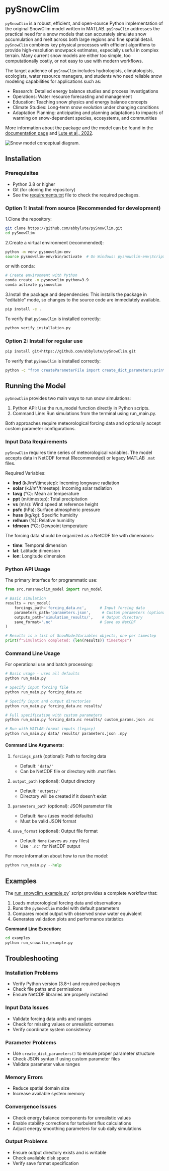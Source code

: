# pySnowClim

`pySnowClim`  is a robust, efficient, and open-source Python implementation of
the original SnowClim model written in MATLAB.
`pySnowClim` addresses the practical need for a snow models that can accurately
simulate snow accumulation and melt across both large regions and fine spatial detail.
`pySnowClim` combines key physical processes with efficient algorithms to
provide high-resolution snowpack estimates, especially useful in complex terrain.
Many current snow models are either too simple, too computationally costly,
or not easy to use with modern workflows.

The target audience of `pySnowClim` includes hydrologists, climatologists,
ecologists, water resource managers,
and students who need reliable snow modeling capabilities for applications such as:

- Research: Detailed energy balance studies and process investigations
- Operations: Water resource forecasting and management
- Education: Teaching snow physics and energy balance concepts
- Climate Studies: Long-term snow evolution under changing conditions
- Adaptation Planning: anticipating and planning adaptations to impacts of warming on snow-dependent species, ecosystems, and communities

More information about the package and the model can be found in the [documentation page](https://abbylute.github.io/pySnowClim/index.html) and [Lute et al., 2022](https://doi.org/10.5194/gmd-15-5045-2022).

![Snow model conceptual diagram.](docs/snowclim.png)

## Installation

### Prerequisites
- Python 3.8 or higher
- Git (for cloning the repository)
- See the [requirements.txt](requirements.txt) file to check the required packages.

### Option 1: Install from source (Recommended for development)

1.Clone the repository:
```bash
git clone https://github.com/abbylute/pySnowClim.git
cd pySnowClim
```

2.Create a virtual environment (recommended):
```bash
python -m venv pysnowclim-env
source pysnowclim-env/bin/activate  # On Windows: pysnowclim-env\Scripts\activate
```
or with conda:
```bash
# Create environment with Python
conda create -n pysnowclim python=3.9
conda activate pysnowclim
```

3.Install the package and dependencies:
This installs the package in "editable" mode, so changes to the source code are immediately available.
```bash
pip install -e .
```
To verify that `pySnowClim` is installed correctly:
```bash
python verify_installation.py
```

### Option 2: Install for regular use
```bash
pip install git+https://github.com/abbylute/pySnowClim.git
```
To verify that `pySnowClim` is installed correctly:
```bash
python -c "from createParameterFile import create_dict_parameters;print(create_dict_parameters())"
```

## Running the Model

`pySnowClim` provides two main ways to run snow simulations:

1. Python API: Use the run_model function directly in Python scripts.
2. Command Line: Run simulations from the terminal using run_main.py.

Both approaches require meteorological forcing data and optionally accept custom parameter configurations.

### Input Data Requirements
`pySnowClim` requires time series of meteorological variables. The model accepts data in NetCDF format (Recommended) or legacy MATLAB `.mat` files.

Required Variables:
- **lrad** (kJ/m²/timestep):	Incoming longwave radiation
- **solar** (kJ/m²/timestep):	Incoming solar radiation
- **tavg** (°C):	Mean air temperature
- **ppt** (m/timestep):	Total precipitation
- **vs** (m/s):	Wind speed at reference height
- **psfc** (hPa):	Surface atmospheric pressure
- **huss** (kg/kg):	Specific humidity
- **relhum** (%):	Relative humidity
- **tdmean** (°C):	Dewpoint temperature

The forcing data should be organized as a NetCDF file with dimensions:
- **time**: Temporal dimension
- **lat**: Latitude dimension
- **lon**: Longitude dimension


### Python API Usage

The primary interface for programmatic use:

```python
from src.runsnowclim_model import run_model

# Basic simulation
results = run_model(
    forcings_path='forcing_data.nc',      # Input forcing data
    parameters_path='parameters.json',     # Custom parameters (optional)
    outputs_path='simulation_results/',    # Output directory
    save_format='.nc'                     # Save as NetCDF
)

# Results is a list of SnowModelVariables objects, one per timestep
print(f"Simulation completed: {len(results)} timesteps")
```

### Command Line Usage

For operational use and batch processing:

```bash
# Basic usage - uses all defaults
python run_main.py

# Specify input forcing file
python run_main.py forcing_data.nc

# Specify input and output directories
python run_main.py forcing_data.nc results/

# Full specification with custom parameters
python run_main.py forcing_data.nc results/ custom_params.json .nc

# Run with MATLAB-format inputs (legacy)
python run_main.py data/ results/ parameters.json .npy
```

#### Command Line Arguments:

1. ``forcings_path`` (optional): Path to forcing data

   - Default: ``'data/'``
   - Can be NetCDF file or directory with .mat files

2. ``output_path`` (optional): Output directory

   - Default: ``'outputs/'``
   - Directory will be created if it doesn't exist

3. ``parameters_path`` (optional): JSON parameter file

   - Default: ``None`` (uses model defaults)
   - Must be valid JSON format

4. ``save_format`` (optional): Output file format

   - Default: ``None`` (saves as .npy files)
   - Use ``'.nc'`` for NetCDF output

For more information about how to run the model:
```python
python run_main.py --help
```

## Examples

The [run_snowclim_example.py](examples/run_snowclim_example.py)` script provides a complete workflow that:

1. Loads meteorological forcing data and observations
2. Runs the `pySnowClim` model with default parameters
3. Compares model output with observed snow water equivalent
4. Generates validation plots and performance statistics

**Command Line Execution:**
```bash
cd examples
python run_snowclim_example.py
```
## Troubleshooting
### Installation Problems

- Verify Python version (3.8+) and required packages
- Check file paths and permissions
- Ensure NetCDF libraries are properly installed

### Input Data Issues

- Validate forcing data units and ranges
- Check for missing values or unrealistic extremes
- Verify coordinate system consistency

### Parameter Problems

- Use ``create_dict_parameters()`` to ensure proper parameter structure
- Check JSON syntax if using custom parameter files
- Validate parameter value ranges

### Memory Errors

- Reduce spatial domain size
- Increase available system memory

### Convergence Issues

- Check energy balance components for unrealistic values
- Enable stability corrections for turbulent flux calculations
- Adjust energy smoothing parameters for sub daily simulations

### Output Problems

- Ensure output directory exists and is writable
- Check available disk space
- Verify save format specification
